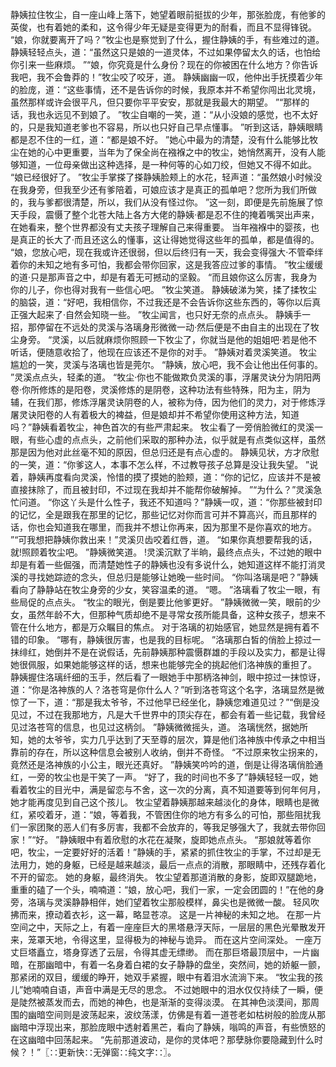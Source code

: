 静姨拉住牧尘，自一座山峰上落下，她望着眼前挺拔的少年，那张脸庞，有他爹的英俊，也有着她的柔和，这令得少年无疑是变得更为的耐看，而且不显得锋锐。
“娘，你就要离开了吗？”牧尘也是察觉到了什么，握住静姨的手，有些难过的道。
静姨轻轻点头，道：“虽然这只是娘的一道灵体，不过如果停留太久的话，也怕给你引来一些麻烦。
”“娘，你究竟是什么身份？现在的你被困在什么地方？你告诉我吧，我不会鲁莽的！”牧尘咬了咬牙，道。
静姨幽幽一叹，他仲出手抚摸着少年的脸庞，道：“这些事情，还不是告诉你的时候，我原本并不希望你闯出北灵境，虽然那样或许会很平凡，但只要你平平安安，那就是我最大的期望。
”“那样的话，我也永远见不到娘了。
”牧尘自嘲的一笑，道：“从小没娘的感觉，也不太好的，只是我知道老爹也不容易，所以也只好自己早点懂事。
”听到这话，静姨眼睛都是忍不住的一红，道：“都是娘不好。
”她心中最为的清楚，没有什么能够比牧尘在她的心中更重要，当年为了保全尚在襁褓之中的牧尘，她悄然离开，没有人能够知道，一位母亲做出这种选择，是一种何等的心如刀绞，但她又不得不如此。
“娘已经很好了。
”牧尘手掌搽了搽静姨脸颊上的水花，轻声道：“虽然娘小时候没在我身旁，但我至少还有爹陪着，可娘应该才是真正的孤单吧？您所为我们所做的，我与爹都很清楚，所以，我们从没有怪过你。
”这一刻，即便是先前施展了惊天手段，震慑了整个北苍大陆上各方大佬的静姨·都是忍不住的掩着嘴哭出声来，在她看来，整个世界都没有丈夫孩子理解自己来得重要。
当年襁褓中的婴孩，也是真正的长大了·而且还这么的懂事，这让得她觉得这些年的孤单，都是值得的。
“娘，您放心吧，现在我或许还很弱，但以后终归有一天，我会变得强大·不管牵绊着你的未知之地有多可怕，我都会带你回家，这是我答应过爹的事情。
”牧尘缓缓的道·只是那声音之中，却是有着无可撼动的坚毅。
“而且娘你这么厉害，我身为你的儿子，你也得对我有一些信心吧。
”牧尘笑道。
静姨破涕为笑，揉了揉牧尘的脑袋，道：“好吧，我相信你，不过我还是不会告诉你这些东西的，等你以后真正强大起来了·自然会知晓一些。
”牧尘闻言，也只好无奈的点点头。
静姨手一招，那停留在不远处的灵溪与洛璃身形微微一动·然后便是不由自主的出现在了牧尘身旁。
“灵溪，以后就麻烦你照顾一下牧尘了，你就当是他的姐姐吧·若是他不听话，便随意收拾了，他现在应该还不是你的对手。
”静姨对着灵溪笑道。
牧尘尴尬的一笑，灵溪与洛璃也皆是莞尔。
“静姨，放心吧，我不会让他出任何事的。
”灵溪点点头，轻柔的道。
“牧尘·你也不能做欺负灵溪的事，浮屠灵诀分为阴阳两卷·你所修炼的是阳卷，灵溪修炼的是阴卷，这种功法有些特殊，阳为主，阴为辅，在我们那，修炼浮屠灵诀阴卷的人，被称为侍，因为他们的灵力，对于修炼浮屠灵诀阳卷的人有着极大的裨益，但是娘却并不希望你使用这种方法，知道吗？”静姨看着牧尘，神色首次的有些严肃起来。
牧尘看了一旁俏脸微红的灵溪一眼，有些心虚的点点头，之前他们采取的那种办法，似乎就是有点类似这样，虽然那是因为他对此丝毫不知的原因，但总归还是有点心虚的。
静姨见状，方才欣慰的一笑，道：“你爹这人，本事不怎么样，不过教导孩子总算是没让我失望。
”说着，静姨再度看向灵溪，怜惜的摸了摸她的脸颊，道：“你的记忆，应该并不是被直接抹除了，而且被封印，不过现在我却并不能帮你破解掉。
”“为什么？”灵溪急忙问道。
“你这丫头是什么性子，我还不知道吗？”静姨一叹，道：“你那些被封印的记忆，全是跟我在那里的记忆，那些记忆对你而言可并不算高兴，而且那样的话，你也会知道我在哪里，而我并不想让你再来，因为那里不是你喜欢的地方。
”“可我想把静姨你救出来！”灵溪贝齿咬着红唇，道。
“如果你真想要帮我的话，就!照顾着牧尘吧。
”静姨微笑道。
!灵溪沉默了半晌，最终点点头，不过她的眼中却是有着一些倔强，而清楚她性子的静姨也没有多说什么，她知道这样不能打消灵溪的寻找她踪迹的念头，但总归是能够让她晚一些时间。
“你叫洛璃是吧？”静姨看向了静静站在牧尘身旁的少女，笑容温柔的道。
“嗯。
”洛璃看了牧尘一眼，有些局促的点点头。
“牧尘的眼光，倒是要比他爹更好。
”静姨微微一笑，眼前的少女，虽然年龄不大，但那种气质却绝不是寻常女孩所能具备，这种女孩子，想来不管在什么地方，都是万众瞩目的焦点。
对于洛璃的初始感官，她显然是拥有着不错的印象。
“哪有，静姨很厉害，也是我的目标呢。
”洛璃那白皙的俏脸上掠过一抹绯红，她倒并不是在说假话，先前静姨那种震慑群雄的手段以及实力，都是让得她很佩服，如果她能够这样的话，想来也能够完全的挑起他们洛神族的重担了。
静姨握住洛璃纤细的玉手，然后看了一眼她手中那柄洛神剑，眼中掠过一抹惊讶，道：“你是洛神族的人？洛苍穹是你什么人？”听到洛苍穹这个名字，洛璃显然是微惊了一下，道：“那是我太爷爷，不过他早已经坐化，静姨您难道见过？”“倒是没见过，不过在我那地方，凡是大千世界中的顶尖存在，都会有着一些记载，我曾经见过洛苍穹的信息，也见过这柄剑。
”静姨微微摇头，道。
洛璃恍然，据她所知，她的太爷爷，实力几乎达到了天至尊的层次，算是他们洛神族中传承之中相当靠前的存在，所以这种信息会被别人收纳，倒并不奇怪。
“不过原来牧尘拐来的，竟然还是洛神族的小公主，眼光还真好。
”静姨笑吟吟的道，倒是让得洛璃俏脸通红，一旁的牧尘也是干笑了一声。
“好了，我的时间也不多了”静姨轻轻一叹，她看着牧尘的目光中，满是留恋与不舍，这一次的分离，真不知道要等到何年何月，她才能再度见到自己这个孩儿。
牧尘望着静姨那越来越淡化的身体，眼睛也是微红，紧咬着牙，道：“娘，等着我，不管困住你的地方有多么的可怕，那些阻扰我们一家团聚的恶人们有多厉害，我都不会放弃的，等我足够强大了，我就去带你回家！”“好。
”静姨眼中有着欣慰的水花在凝聚，旋即她点点头。
“那娘就等着你吧，牧尘，一定要好好的活着！”静姨的手，紧紧的抓住牧尘的手掌，不过却是无法用力，她的身躯，已经是越来越淡，最后一点点的消散，那眼睛中，还残存着化不开的留恋。
她的身躯，最终消失。
牧尘望着那道消散的身影，旋即双腿跪地，重重的磕了一个头，喃喃道：“娘，放心吧，我们一家，一定会团圆的！”在他的身旁，洛璃与灵溪静静相伴，她们望着牧尘那般模样，鼻尖也是微微一酸。
轻风吹拂而来，撩动着衣衫，这一幕，略显苍凉。
这是一片神秘的未知之地。
在那一片空间之中，天际之上，有着一座座巨大的黑塔悬浮天际，一层层的黑色光晕散发开来，笼罩天地，令得这里，显得极为的神秘与诡异。
而在这片空间深处。
一座万丈巨塔矗立，塔身穿透了云层，令得其虚无缥缈。
而在那巨塔最顶层中，一片幽暗，在那幽暗中，有着一名身着白裙的女子静静的盘坐，突然间，她的娇躯一颤，那紧闭的双目，缓缓的睁开，她双手紧握，眼中有着泪水流淌下来。
“牧尘我的孩儿”她喃喃自语，声音中满是无尽的思念。
不过她眼中的泪水仅仅持续了一瞬，便是陡然被蒸发而去，而她的神色，也是渐渐的变得淡漠。
在其神色淡漠间，那周围的幽暗空间则是波荡起来，波纹荡漾，仿佛是有着一道苍老如枯树般的脸庞从那幽暗中浮现出来，那脸庞眼中透射着黑芒，看向了静姨，嗡鸣的声音，有些愤怒的在这幽暗中回荡起来。
“先前那道波动，是你的灵体吧？那孽脉你要隐藏到什么时候？！”〖∷更新快∷无弹窗∷纯文字∷〗。
